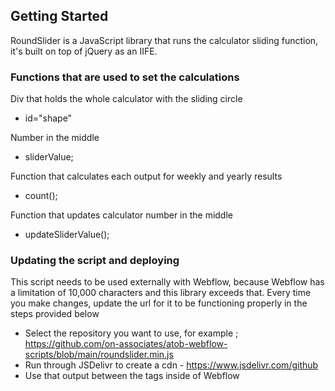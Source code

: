 ## Getting Started


RoundSlider is a JavaScript library that runs the calculator sliding function, it's built on top of jQuery as an IIFE. 


### Functions that are used to set the calculations 

Div that holds the whole calculator with the sliding circle 
- id="shape"

Number in the middle 
- sliderValue; 

Function that calculates each output for weekly and yearly results   
- count();

Function that updates calculator number in the middle 
- updateSliderValue(); 



### Updating the script and deploying  

This script needs to be used externally with Webflow, because Webflow has a limitation of 10,000 characters and this library exceeds that. Every time you make changes, update the url for it to be functioning properly in the steps provided below 

- Select the repository you want to use, for example ; https://github.com/on-associates/atob-webflow-scripts/blob/main/roundslider.min.js 
- Run through JSDelivr to create a cdn - https://www.jsdelivr.com/github 
- Use that output between the <script src=""></script> tags inside of Webflow 
